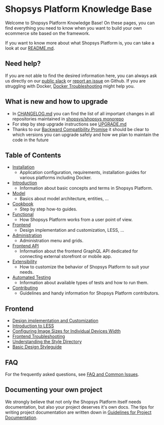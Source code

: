 # Shopsys Platform Knowledge Base
Welcome to Shopsys Platform Knowledge Base!
On these pages, you can find everything you need to know when you want to build your own ecommerce site based on the framework.

If you want to know more about what Shopsys Platform is, you can take a look at our [README.md](https://github.com/shopsys/shopsys/blob/master/README.md).

## Need help?
If you are not able to find the desired information here, you can always ask us directly on our [public slack](https://join.slack.com/t/shopsysframework/shared_invite/zt-11wx9au4g-e5pXei73UJydHRQ7nVApAQ) or [report an issue](https://github.com/shopsys/shopsys/issues/new) on Github.
If you are struggling with Docker, [Docker Troubleshooting](./docker/docker-troubleshooting.md) might help you.

## What is new and how to upgrade
* In [CHANGELOG.md](https://github.com/shopsys/shopsys/blob/master/CHANGELOG.md) you can find the list of all important changes in all repositories maintained in [shopsys/shopsys monorepo](https://github.com/shopsys/shopsys/)
* For step by step upgrade instructions see [UPGRADE.md](https://github.com/shopsys/shopsys/blob/master/UPGRADE.md)
* Thanks to our [Backward Compatibility Promise](./contributing/backward-compatibility-promise.md) it should be clear to which versions you can upgrade safely and how we plan to maintain the code in the future

## Table of Contents
* [Installation](./installation/index.md)
    * Application configuration, requirements, installation guides for various platforms including Docker.
* [Introduction](./introduction/index.md)
    * Information about basic concepts and terms in Shopsys Platform.
* [Model](./model/index.md)
    * Basics about model architecture, entities, ...
* [Cookbook](./cookbook/index.md)
    * Step by step how-to guides.
* [Functional](./functional/index.md)
    * How Shopsys Platform works from a user point of view.
* [Frontend](./frontend/index.md)
    * Design implementation and customization, LESS, ...
* [Administration](./administration/index.md)
    * Administration menu and grids.
* [Frontend API](./frontend-api)
    * Information about the frontend GraphQL API dedicated for connecting external storefront or mobile app.
* [Extensibility](./extensibility/index.md)
    * How to customize the behavior of Shopsys Platform to suit your needs.
* [Automated Testing](./automated-testing/index.md)
    * Information about available types of tests and how to run them.
* [Contributing](./contributing/index.md)
    * Guidelines and handy information for Shopsys Platform contributors.

## Frontend
* [Design implementation and Customization](./frontend/design-implementation-and-customization.md)
* [Introduction to LESS](./frontend/introduction-to-less.md)
* [Configuring Image Sizes for Individual Devices Width](./frontend/configuring-image-sizes-for-individual-devices-width.md)
* [Frontend Troubleshooting](./frontend/frontend-troubleshooting.md)
* [Understanding the Style Directory](./frontend/understanding-the-style-directory.md)
* [Basic Design Styleguide](frontend/basic-design-styleguide.md)

## FAQ
For the frequently asked questions, see [FAQ and Common Issues](./introduction/faq-and-common-issues.md).

## Documenting your own project
We strongly believe that not only the Shopsys Platform itself needs documentation, but also your project deserves it's own docs. The tips for writing project documentation are written down in [Guidelines for Project Documentation](./project/guidelines-for-project-documentation.md).
